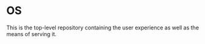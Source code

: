 # OS
This is the top-level repository containing the user experience as well as the means of serving it.
